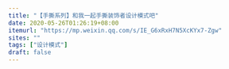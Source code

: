 ```yaml
---
title: "【手撕系列】和我一起手撕装饰者设计模式吧"
date: 2020-05-26T01:26:19+08:00
itemurl: "https://mp.weixin.qq.com/s/IE_G6xRxH7N5XcKYx7-Zgw"
sites: ""
tags: ["设计模式"]
draft: false
---
```


